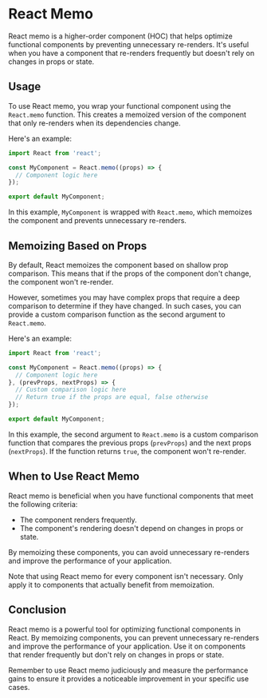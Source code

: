 # React Memo

React memo is a higher-order component (HOC) that helps optimize functional components by preventing unnecessary re-renders. It's useful when you have a component that re-renders frequently but doesn't rely on changes in props or state.

## Usage

To use React memo, you wrap your functional component using the `React.memo` function. This creates a memoized version of the component that only re-renders when its dependencies change.

Here's an example:

```jsx
import React from 'react';

const MyComponent = React.memo((props) => {
  // Component logic here
});

export default MyComponent;
```

In this example, `MyComponent` is wrapped with `React.memo`, which memoizes the component and prevents unnecessary re-renders.

## Memoizing Based on Props

By default, React memoizes the component based on shallow prop comparison. This means that if the props of the component don't change, the component won't re-render.

However, sometimes you may have complex props that require a deep comparison to determine if they have changed. In such cases, you can provide a custom comparison function as the second argument to `React.memo`.

Here's an example:

```jsx
import React from 'react';

const MyComponent = React.memo((props) => {
  // Component logic here
}, (prevProps, nextProps) => {
  // Custom comparison logic here
  // Return true if the props are equal, false otherwise
});

export default MyComponent;
```

In this example, the second argument to `React.memo` is a custom comparison function that compares the previous props (`prevProps`) and the next props (`nextProps`). If the function returns `true`, the component won't re-render.

## When to Use React Memo

React memo is beneficial when you have functional components that meet the following criteria:

- The component renders frequently.
- The component's rendering doesn't depend on changes in props or state.

By memoizing these components, you can avoid unnecessary re-renders and improve the performance of your application.

Note that using React memo for every component isn't necessary. Only apply it to components that actually benefit from memoization.

## Conclusion

React memo is a powerful tool for optimizing functional components in React. By memoizing components, you can prevent unnecessary re-renders and improve the performance of your application. Use it on components that render frequently but don't rely on changes in props or state.

Remember to use React memo judiciously and measure the performance gains to ensure it provides a noticeable improvement in your specific use cases.
